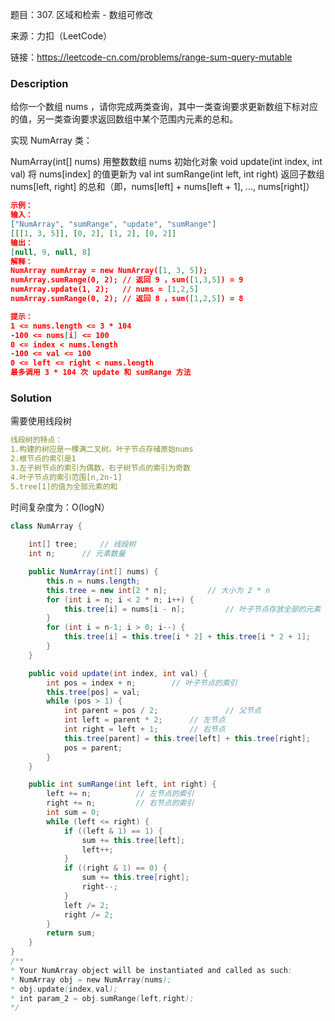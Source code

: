 题目：307. 区域和检索 - 数组可修改

来源：力扣（LeetCode）

链接：https://leetcode-cn.com/problems/range-sum-query-mutable


### Description

给你一个数组 nums ，请你完成两类查询，其中一类查询要求更新数组下标对应的值，另一类查询要求返回数组中某个范围内元素的总和。

实现 NumArray 类：

NumArray(int[] nums) 用整数数组 nums 初始化对象
void update(int index, int val) 将 nums[index] 的值更新为 val
int sumRange(int left, int right) 返回子数组 nums[left, right] 的总和（即，nums[left] + nums[left + 1], ..., nums[right]）

```json
示例：
输入：
["NumArray", "sumRange", "update", "sumRange"]
[[[1, 3, 5]], [0, 2], [1, 2], [0, 2]]
输出：
[null, 9, null, 8]
解释：
NumArray numArray = new NumArray([1, 3, 5]);
numArray.sumRange(0, 2); // 返回 9 ，sum([1,3,5]) = 9
numArray.update(1, 2);   // nums = [1,2,5]
numArray.sumRange(0, 2); // 返回 8 ，sum([1,2,5]) = 8

提示：
1 <= nums.length <= 3 * 104
-100 <= nums[i] <= 100
0 <= index < nums.length
-100 <= val <= 100
0 <= left <= right < nums.length
最多调用 3 * 104 次 update 和 sumRange 方法
```



### Solution

需要使用线段树

```yaml
线段树的特点：
1.构建的树应是一棵满二叉树。叶子节点存储原始nums
2.根节点的索引是1
3.左子树节点的索引为偶数，右子树节点的索引为奇数
4.叶子节点的索引范围[n,2n-1]
5.tree[1]的值为全部元素的和
```

时间复杂度为：O(logN）

```java
class NumArray {
	
    int[] tree;		// 线段树
    int n;		// 元素数量

    public NumArray(int[] nums) {
        this.n = nums.length;
        this.tree = new int[2 * n];			// 大小为 2 * n
        for (int i = n; i < 2 * n; i++) {
            this.tree[i] = nums[i - n];			// 叶子节点存放全部的元素
        }
        for (int i = n-1; i > 0; i--) {
            this.tree[i] = this.tree[i * 2] + this.tree[i * 2 + 1];		// 计算分支节点的值
        }
    }

    public void update(int index, int val) {
        int pos = index + n;        // 叶子节点的索引
        this.tree[pos] = val;
        while (pos > 1) {
            int parent = pos / 2;				// 父节点
            int left = parent * 2;      // 左节点
            int right = left + 1;       // 右节点
            this.tree[parent] = this.tree[left] + this.tree[right];
            pos = parent;
        }
    }

    public int sumRange(int left, int right) {
        left += n;			// 左节点的索引
        right += n;			// 右节点的索引
        int sum = 0;
        while (left <= right) {
            if ((left & 1) == 1) {
                sum += this.tree[left];
                left++;
            }
            if ((right & 1) == 0) {
                sum += this.tree[right];
                right--;
            }
            left /= 2;
            right /= 2;
        }
        return sum;
    }
}
/**
* Your NumArray object will be instantiated and called as such:
* NumArray obj = new NumArray(nums);
* obj.update(index,val);
* int param_2 = obj.sumRange(left,right);
*/
```

